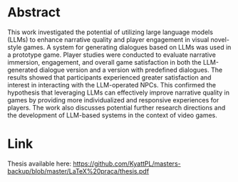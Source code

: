 # Abstract
This work investigated the potential of utilizing large language models (LLMs) to
enhance narrative quality and player engagement in visual novel-style games. A system for
generating dialogues based on LLMs was used in a prototype game. Player studies were
conducted to evaluate narrative immersion, engagement, and overall game satisfaction in
both the LLM-generated dialogue version and a version with predefined dialogues. The
results showed that participants experienced greater satisfaction and interest in interacting
with the LLM-operated NPCs. This confirmed the hypothesis that leveraging LLMs can
effectively improve narrative quality in games by providing more individualized and responsive experiences for players. The work also discusses potential further research directions
and the development of LLM-based systems in the context of video games.

# Link
Thesis available here: https://github.com/KyattPL/masters-backup/blob/master/LaTeX%20praca/thesis.pdf
